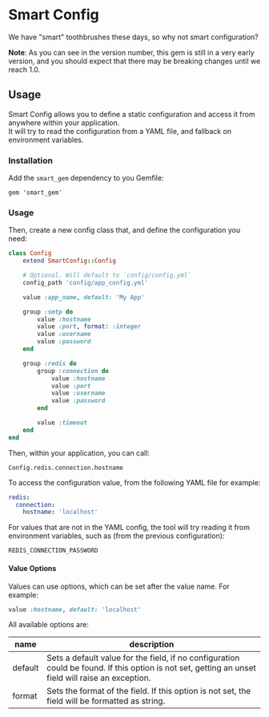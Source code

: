 # Smart Config

We have "smart" toothbrushes these days, so why not smart configuration?

**Note**: As you can see in the version number, this gem is still in a very early version, and you should expect that there may be breaking changes until we reach 1.0.

## Usage

Smart Config allows you to define a static configuration and access it from anywhere within your application.  
It will try to read the configuration from a YAML file, and fallback on environment variables.

### Installation

Add the `smart_gem` dependency to you Gemfile:

```
gem 'smart_gem'
```

### Usage

Then, create a new config class that, and define the configuration you need:

```ruby
class Config
	extend SmartConfig::Config

	# Optional. Will default to `config/config.yml`
	config_path 'config/app_config.yml'

	value :app_name, default: 'My App'

	group :smtp do
		value :hostname
		value :port, format: :integer
		value :username
		value :password
	end

	group :redis do
		group :connection do
			value :hostname
			value :port
			value :username
			value :password
		end

		value :timeout
	end
end
```

Then, within your application, you can call:

```
Config.redis.connection.hostname
```

To access the configuration value, from the following YAML file for example:

```yaml
redis:
  connection:
    hostname: 'localhost'
```

For values that are not  in the YAML config, the tool will try reading it from environment variables, such as (from the previous configuration):

```
REDIS_CONNECTION_PASSWORD
```

#### Value Options

Values can use options, which can be set after the value name. For example:

```ruby
value :hostname, default: 'localhost'
```

All available options are:

| name      | description                                                                                                                                        |
|-----------|----------------------------------------------------------------------------------------------------------------------------------------------------|
| default   | Sets a default value for the field, if no configuration could be found. If this option is not set, getting an unset field will raise an exception. |
| format    | Sets the format of the field. If this option is not set, the field will be formatted as string.                                                    |

